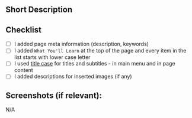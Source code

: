 ## Short Description
<!--- Shortly describe what this PR introduces. Make sure to include the URLs of the newly added or edited pages. -->

## Checklist
- [ ] I added page meta information (description, keywords) <!--- New document template here: https://docs.webiny.com/docs/contributing/documentation#template-for-new-docs -->
- [ ] I added `What You'll Learn` at the top of the page and every item in the list starts with lower case letter <!--- Example: https://docs.webiny.com/docs/how-to-guides/upgrade-webiny -->
- [ ] I used [title case](https://titlecaseconverter.com/) for titles and subtitles - in main menu and in page content <!--- Example: https://docs.webiny.com/docs/key-topics/deployment/iac-with-pulumi -->
- [ ] I added descriptions for inserted images (if any)

## Screenshots (if relevant):
N/A
